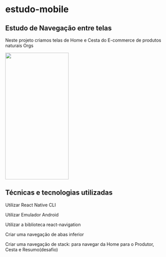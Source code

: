 # estudo-mobile

<h2>Estudo de Navegação entre telas</h2>

<p>Neste projeto criamos telas de Home e Cesta do E-commerce de produtos naturais Orgs</p>

<img src="https://user-images.githubusercontent.com/9091491/140552376-f1c1523d-5c69-42fe-a2fa-4021ed77160a.gif" width="200" height="400" />

<h2>Técnicas e tecnologias utilizadas</h2>
<p>Utilizar React Native CLI</p>
<p>Utilizar Emulador Android</p>
<p>Utilizar a biblioteca react-navigation</p>
<p>Criar uma navegação de abas inferior</p>
<p>Criar uma navegação de stack: para navegar da Home para o Produtor, Cesta e Resumo(desafio)</p>
